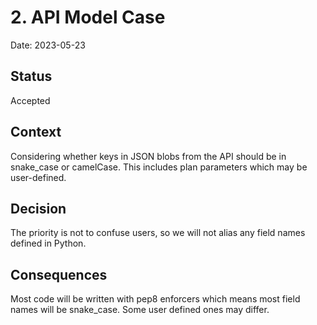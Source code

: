 # 2. API Model Case

Date: 2023-05-23

## Status

Accepted

## Context

Considering whether keys in JSON blobs from the API should be in snake_case or camelCase.
This includes plan parameters which may be user-defined.

## Decision

The priority is not to confuse users, so we will not alias any field names defined in Python.

## Consequences

Most code will be written with pep8 enforcers which means most field names will be snake_case.
Some user defined ones may differ.

